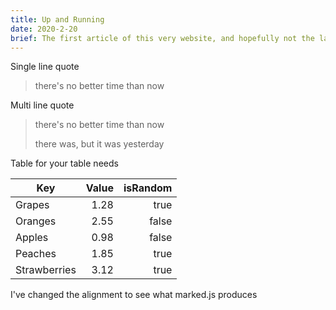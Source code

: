 ```yaml
---
title: Up and Running
date: 2020-2-20
brief: The first article of this very website, and hopefully not the last.
---
```


Single line quote

> there's no better time than now

Multi line quote

> there's no better time than now
>
> there was, but it was yesterday

Table for your table needs

| Key          | Value | isRandom |
| ------------ | ----: | -------: |
| Grapes       |  1.28 |     true |
| Oranges      |  2.55 |    false |
| Apples       |  0.98 |    false |
| Peaches      |  1.85 |     true |
| Strawberries |  3.12 |     true |

I've changed the alignment to see what marked.js produces
